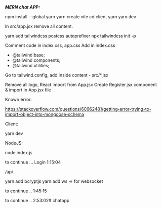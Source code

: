 ***MERN chat APP:***

npm install --global yarn
yarn create vite
cd client
yarn
yarn dev

In src/app.jsx remove all content.

yarn add tailwindcss postcss autoprefixer
npx tailwindcss init -p

Comment code in index.css, app.css
Add in index.css
 - @tailwind base;
- @tailwind components;
- @tailwind utilities;

Go to tailwind.config, add inside content - src/*.jsx

Remove all logo, React import from App.jsx
Create Register.jsx component & import in App.jsx file


Known error:

https://stackoverflow.com/questions/60662481/getting-error-trying-to-import-object-into-mongoose-schema

Client:

yarn dev

NodeJS:

node index.js


to continue ... Login 1:15:04

/api

yarn add bcryptjs
yarn add ws => for websocket

to continue .. 1:45:15

to continue .. 2:53:02# chatapp

